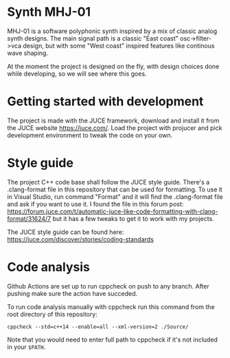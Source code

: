 # Synth MHJ-01
MHJ-01 is a software polyphonic synth inspired by a mix of classic analog synth designs.
The main signal path is a classic "East coast" osc->filter->vca design, but with some "West coast" inspired features like continous wave shaping.

At the moment the project is designed on the fly, with design choices done while developing, so we will see where this goes.

# Getting started with development
The project is made with the JUCE framework, download and install it from the JUCE website https://juce.com/. Load the project with projucer and pick development environment to tweak the code on your own.

# Style guide
The project C++ code base shall follow the JUCE style guide. There's a .clang-format file in this repository that can be used for formatting.
To use it in Visual Studio, run command "Format" and it will find the .clang-format file and ask if you want to use it. I found the file in this
forum post: https://forum.juce.com/t/automatic-juce-like-code-formatting-with-clang-format/31624/7 but it has a few tweaks to get it to work with
my projects.

The JUCE style guide can be found here: https://juce.com/discover/stories/coding-standards

# Code analysis
Github Actions are set up to run cppcheck on push to any branch. After pushing make sure the action have succeded.

To run code analysis manually with cppcheck run this command from the root directory of this repository:

`cppcheck --std=c++14 --enable=all --xml-version=2 ./Source/`

Note that you would need to enter full path to cppcheck if it's not included in your `$PATH`.
